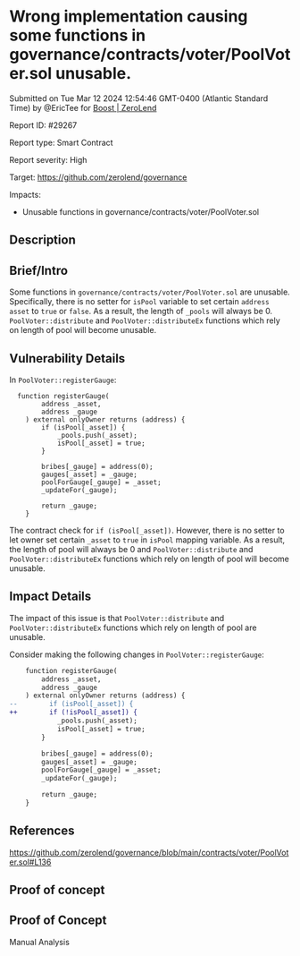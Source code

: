 
# Wrong implementation causing some functions in governance/contracts/voter/PoolVoter.sol unusable.

Submitted on Tue Mar 12 2024 12:54:46 GMT-0400 (Atlantic Standard Time) by @EricTee for [Boost | ZeroLend](https://immunefi.com/bounty/zerolend-boost/)

Report ID: #29267

Report type: Smart Contract

Report severity: High

Target: https://github.com/zerolend/governance

Impacts:
- Unusable functions in governance/contracts/voter/PoolVoter.sol

## Description
## Brief/Intro
Some functions in `governance/contracts/voter/PoolVoter.sol` are unusable. Specifically, there is no setter for `isPool` variable to set certain `address asset` to `true` or `false`. As a result, the length of `_pools` will always be 0. `PoolVoter::distribute` and `PoolVoter::distributeEx` functions which rely on length of pool will become unusable. 

## Vulnerability Details
In `PoolVoter::registerGauge`:
```
  function registerGauge(
        address _asset,
        address _gauge
    ) external onlyOwner returns (address) {
        if (isPool[_asset]) {
            _pools.push(_asset);
            isPool[_asset] = true;
        }

        bribes[_gauge] = address(0);
        gauges[_asset] = _gauge;
        poolForGauge[_gauge] = _asset;
        _updateFor(_gauge);

        return _gauge;
    }
```
The contract check for ` if (isPool[_asset]) `. However, there is no setter to let owner set certain `_asset` to `true` in `isPool` mapping variable. As a result, the length of pool will always be 0 and `PoolVoter::distribute` and `PoolVoter::distributeEx` functions which rely on length of pool will become unusable. 


## Impact Details

The impact of this issue is that `PoolVoter::distribute` and `PoolVoter::distributeEx` functions which rely on length of pool are unusable. 

Consider making the following changes in `PoolVoter::registerGauge`:
```diff
    function registerGauge(
        address _asset,
        address _gauge
    ) external onlyOwner returns (address) {
--        if (isPool[_asset]) {
++        if (!isPool[_asset]) {
            _pools.push(_asset);
            isPool[_asset] = true;
        }

        bribes[_gauge] = address(0);
        gauges[_asset] = _gauge;
        poolForGauge[_gauge] = _asset;
        _updateFor(_gauge);

        return _gauge;
    }
```



## References
https://github.com/zerolend/governance/blob/main/contracts/voter/PoolVoter.sol#L136
        
## Proof of concept
## Proof of Concept

Manual Analysis